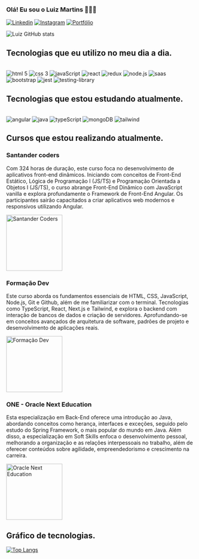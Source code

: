 ### Olá! Eu sou o Luiz Martins 👨🏾‍💻
[![Linkedin](https://img.shields.io/badge/LinkedIn-0077B5?style=for-the-badge&logo=linkedin&logoColor=white)](https://www.linkedin.com/in/luizmartinss/)
[![Instagram](https://img.shields.io/badge/Instagram-E4405F?style=for-the-badge&logo=instagram&logoColor=white)](https://www.instagram.com/luizkw_01/?hl=es)
[![Portfólio](https://img.shields.io/badge/Portfólio-blue?style=for-the-badge)](https://portfolio-luiz-martins.vercel.app/o)

![Luiz GitHub stats](https://github-readme-stats.vercel.app/api?username=LuizMartinsDev&show_icons=true&theme=dracula)

## Tecnologias que eu utilizo no meu dia a dia.

<div style="display: inline_block"> <br/>
  <img alt="html 5" src="https://img.shields.io/badge/HTML5-E34F26?style=for-the-badge&logo=html5&logoColor=white" />
  <img alt="css 3" src="https://img.shields.io/badge/CSS3-1572B6?style=for-the-badge&logo=css3&logoColor=white" />
  <img alt="javaScript" src="https://img.shields.io/badge/JavaScript-F7DF1E?style=for-the-badge&logo=javascript&logoColor=black" />
  <img alt="react" src="https://img.shields.io/badge/React-20232A?style=for-the-badge&logo=react&logoColor=61DAFB" />
   <img alt="redux" src="https://img.shields.io/badge/Redux-593D88?style=for-the-badge&logo=redux&logoColor=white" />
  <img alt="node.js" src="https://img.shields.io/badge/Node.js-43853D?style=for-the-badge&logo=node.js&logoColor=white" />
  <img alt="saas" src="https://img.shields.io/badge/Sass-CC6699?style=for-the-badge&logo=sass&logoColor=white" />
 <img alt="bootstrap" src="https://img.shields.io/badge/Bootstrap-563D7C?style=for-the-badge&logo=bootstrap&logoColor=white" />
   <img alt="jest" src="https://img.shields.io/badge/Jest-323330?style=for-the-badge&logo=Jest&logoColor=white" />
     <img alt="testing-library" src="https://img.shields.io/badge/testing%20library-323330?style=for-the-badge&logo=testing-library&logoColor=red" />
 
</div>

## Tecnologias que estou estudando atualmente.

<div style="display: inline_block"> <br/>
  <img alt="angular" src="https://img.shields.io/badge/Angular-DD0031?style=for-the-badge&logo=angular&logoColor=white" />
  <img alt="java" src="https://img.shields.io/badge/Java-ED8B00?style=for-the-badge&logo=openjdk&logoColor=white" />
  <img alt="typeScript" src="https://img.shields.io/badge/TypeScript-007ACC?style=for-the-badge&logo=typescript&logoColor=white" />
  <img alt="mongoDB" src="https://img.shields.io/badge/MongoDB-4EA94B?style=for-the-badge&logo=mongodb&logoColor=white" />
 <img alt="tailwind" src="https://img.shields.io/badge/Tailwind_CSS-38B2AC?style=for-the-badge&logo=tailwind-css&logoColor=white" />
</div>

## Cursos que estou realizando atualmente.

### Santander coders
<p>Com 324 horas de duração, este curso foca no desenvolvimento de aplicativos front-end dinâmicos. Iniciando com conceitos de Front-End Estático, Lógica de Programação I (JS/TS) e Programação Orientada a Objetos I (JS/TS), o curso abrange Front-End Dinâmico com JavaScript vanilla e explora profundamente o Framework de Front-End Angular. Os participantes sairão capacitados a criar aplicativos web modernos e responsivos utilizando Angular.</p>
<img alt="Santander Coders" style="width: 150px" src="https://repository-images.githubusercontent.com/643659837/78a50f1e-7d1e-4b02-bb80-43aa6aa509ce" />

### Formação Dev
<p>Este curso aborda os fundamentos essenciais de HTML, CSS, JavaScript, Node.js, Git e Github, além de me familiarizar com o terminal. Tecnologias como TypeScript, React, Next.js e Tailwind, e explora o backend com interação de bancos de dados e criação de servidores. Aprofundando-se em conceitos avançados de arquitetura de software, padrões de projeto e desenvolvimento de aplicações reais.</p>
<img alt="Formação Dev" style="width: 150px" src="https://www.formacao.dev/_next/image?url=%2F_next%2Fstatic%2Fmedia%2Flogo.d478da9c.png&w=640&q=75" />


### ONE - Oracle Next Education
<p>Esta especialização em Back-End oferece uma introdução ao Java, abordando conceitos como herança, interfaces e exceções, seguido pelo estudo do Spring Framework, o mais popular do mundo em Java. Além disso, a especialização em Soft Skills enfoca o desenvolvimento pessoal, melhorando a organização e as relações interpessoais no trabalho, além de oferecer conteúdos sobre agilidade, empreendedorismo e crescimento na carreira.</p>
<img alt="Oracle Next Education" style="width: 150px" src="https://compliancesolucoes.com.br/wp-content/uploads/2022/11/ONE_logo_rgb.png" />

## Gráfico de tecnologias.
[![Top Langs](https://github-readme-stats.vercel.app/api/top-langs/?username=LuizMartinsDev&layout=donut-vertical)](https://github.com/anuraghazra/github-readme-stats)

